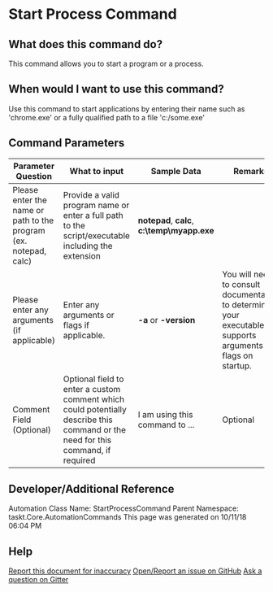 <!--TITLE: Start Process Command -->
<!-- SUBTITLE: a command in the Programs/Process Commands group -->
# Start Process Command


## What does this command do?
This command allows you to start a program or a process.


## When would I want to use this command?
Use this command to start applications by entering their name such as 'chrome.exe' or a fully qualified path to a file 'c:/some.exe'


## Command Parameters
| Parameter Question   	| What to input  	|  Sample Data 	| Remarks  	|
| ---                    | ---               | ---           | ---       |
|Please enter the name or path to the program (ex. notepad, calc)|Provide a valid program name or enter a full path to the script/executable including the extension|**notepad**, **calc**, **c:\temp\myapp.exe**||
|Please enter any arguments (if applicable)|Enter any arguments or flags if applicable.| **-a** or **-version**|You will need to consult documentation to determine if your executable supports arguments or flags on startup.|
|Comment Field (Optional)|Optional field to enter a custom comment which could potentially describe this command or the need for this command, if required|I am using this command to ...|Optional|


## Developer/Additional Reference
Automation Class Name: StartProcessCommand
Parent Namespace: taskt.Core.AutomationCommands
This page was generated on 10/11/18 06:04 PM


## Help
[Report this document for inaccuracy](/#)
[Open/Report an issue on GitHub](/#)
[Ask a question on Gitter](/#)
